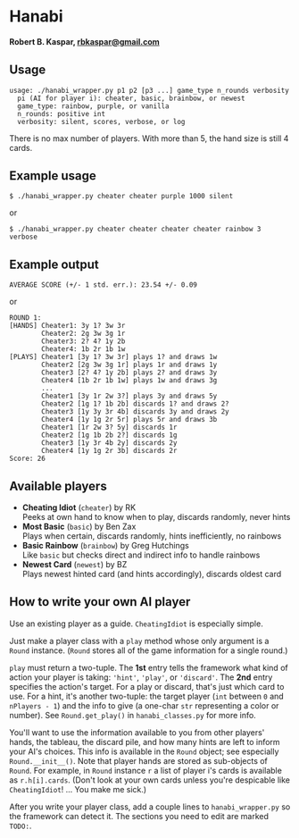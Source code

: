 # Hanabi
#### Robert B. Kaspar, rbkaspar@gmail.com

## Usage
    usage: ./hanabi_wrapper.py p1 p2 [p3 ...] game_type n_rounds verbosity
      pi (AI for player i): cheater, basic, brainbow, or newest
      game_type: rainbow, purple, or vanilla
      n_rounds: positive int
      verbosity: silent, scores, verbose, or log

There is no max number of players.  With more than 5, the hand size is still 4
cards.

## Example usage
    $ ./hanabi_wrapper.py cheater cheater purple 1000 silent
or

    $ ./hanabi_wrapper.py cheater cheater cheater cheater rainbow 3 verbose

## Example output
    AVERAGE SCORE (+/- 1 std. err.): 23.54 +/- 0.09
or

    ROUND 1:
    [HANDS] Cheater1: 3y 1? 3w 3r
            Cheater2: 2g 3w 3g 1r
            Cheater3: 2? 4? 1y 2b
            Cheater4: 1b 2r 1b 1w
    [PLAYS] Cheater1 [3y 1? 3w 3r] plays 1? and draws 1w
            Cheater2 [2g 3w 3g 1r] plays 1r and draws 1y
            Cheater3 [2? 4? 1y 2b] plays 2? and draws 3y
            Cheater4 [1b 2r 1b 1w] plays 1w and draws 3g
            ...
            Cheater1 [3y 1r 2w 3?] plays 3y and draws 5y
            Cheater2 [1g 1? 1b 2b] discards 1? and draws 2?
            Cheater3 [1y 3y 3r 4b] discards 3y and draws 2y
            Cheater4 [1y 1g 2r 5r] plays 5r and draws 3b
            Cheater1 [1r 2w 3? 5y] discards 1r
            Cheater2 [1g 1b 2b 2?] discards 1g
            Cheater3 [1y 3r 4b 2y] discards 2y
            Cheater4 [1y 1g 2r 3b] discards 2r
    Score: 26

## Available players
* **Cheating Idiot** (`cheater`) by RK  
  Peeks at own hand to know when to play, discards randomly, never hints
* **Most Basic** (`basic`) by Ben Zax  
  Plays when certain, discards randomly, hints inefficiently, no rainbows
* **Basic Rainbow** (`brainbow`) by Greg Hutchings  
  Like `basic` but checks direct and indirect info to handle rainbows
* **Newest Card** (`newest`) by BZ  
  Plays newest hinted card (and hints accordingly), discards oldest card

## How to write your own AI player
Use an existing player as a guide.  `CheatingIdiot` is especially simple.

Just make a player class with a `play` method whose only argument is a `Round`
instance.  (`Round` stores all of the game information for a single round.)

`play` must return a two-tuple.  The **1st** entry tells the framework what
 kind of action your player is taking: `'hint'`, `'play'`, or `'discard'`.  The
**2nd** entry specifies the action's target.  For a play or discard, that's
 just which card to use.  For a hint, it's another two-tuple: the target player
(`int` between `0` and `nPlayers - 1`) and the info to give (a one-char `str`
representing a color or number).  See `Round.get_play()` in `hanabi_classes.py`
for more info.

You'll want to use the information available to you from other players' hands,
the tableau, the discard pile, and how many hints are left to inform your AI's
choices.  This info is available in the `Round` object; see especially
`Round.__init__()`.  Note that player hands are stored as sub-objects of
`Round`.  For example, in `Round` instance `r` a list of player i's cards is
available as `r.h[i].cards`.  (Don't look at your own cards unless you're
despicable like `CheatingIdiot`!  ... You make me sick.)

After you write your player class, add a couple lines to `hanabi_wrapper.py` so
the framework can detect it.  The sections you need to edit are marked `TODO:`.
